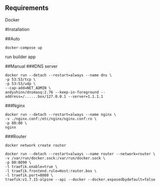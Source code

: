 Requirements
------------

Docker

#Installation

##Auto
```shell
docker-compose up
```

run builder app

##Manual
###DNS server
```shell
docker run --detach --restart=always --name dns \
-p 53:53/tcp \
-p 53:53/udp \
--cap-add=NET_ADMIN \
andyshinn/dnsmasq:2.76 --keep-in-foreground --address=/......box/127.0.0.1 --server=1.1.1.1
```
###Nginx
```shell
docker run --detach --restart=always --name nginx \
-v ./nginx.conf:/etc/nginx/nginx.conf:ro \
-p 80:80 \
nginx
```
###Router
```shell
docker network create router

docker run --detach --restart=always --name router --network=router \
-v /var/run/docker.sock:/var/run/docker.sock \
-p 80:8090 \
-l traefik.enable=true \
-l traefik.frontend.rule=Host:router.box \
-l traefik.port=8080 \
traefik:v1.7.15-alpine --api --docker --docker.exposedbydefault=false
```
